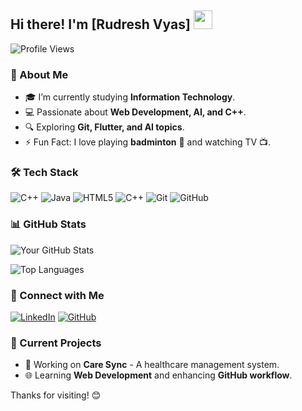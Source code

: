 ## Hi there! I'm [Rudresh Vyas] <img src="https://media.giphy.com/media/hvRJCLFzcasrR4ia7z/giphy.gif" width="30px">

![Profile Views](https://komarev.com/ghpvc/?username=your-username&label=Profile%20Views&color=0e75b6&style=flat)

### 🚀 About Me
- 🎓 I’m currently studying **Information Technology**.
- 💻 Passionate about **Web Development, AI, and C++**.
- 🔍 Exploring **Git, Flutter, and AI topics**.
- ⚡ Fun Fact: I love playing **badminton** 🏸 and watching TV 📺.

### 🛠️ Tech Stack
![C++](https://img.shields.io/badge/C++-00599C?style=for-the-badge&logo=c%2B%2B&logoColor=white)
![Java](https://img.shields.io/badge/Java-ED8B00?style=for-the-badge&logo=java&logoColor=white)
![HTML5](https://img.shields.io/badge/HTML5-E34F26?style=for-the-badge&logo=html5&logoColor=white)
![C++](https://img.shields.io/badge/C++-00599C?style=for-the-badge&logo=c%2B%2B&logoColor=white)
![Git](https://img.shields.io/badge/Git-F05032?style=for-the-badge&logo=git&logoColor=white)
![GitHub](https://img.shields.io/badge/GitHub-100000?style=for-the-badge&logo=github&logoColor=white)

### 📊 GitHub Stats
![Your GitHub Stats](https://github-readme-stats-sigma-five.vercel.app/api?username=your-username&show_icons=true&theme=tokyonight)

![Top Languages](https://github-readme-stats-sigma-five.vercel.app/api/top-langs/?username=your-username&layout=compact&theme=tokyonight)

### 🔗 Connect with Me
[![LinkedIn](https://img.shields.io/badge/LinkedIn-0A66C2?style=for-the-badge&logo=linkedin&logoColor=white)](https://linkedin.com/in/your-linkedin)
[![GitHub](https://img.shields.io/badge/GitHub-181717?style=for-the-badge&logo=github&logoColor=white)](https://github.com/your-username)

### 🎯 Current Projects
- 🏥 Working on **Care Sync** - A healthcare management system.
- 🌐 Learning **Web Development** and enhancing **GitHub workflow**.

Thanks for visiting! 😊
